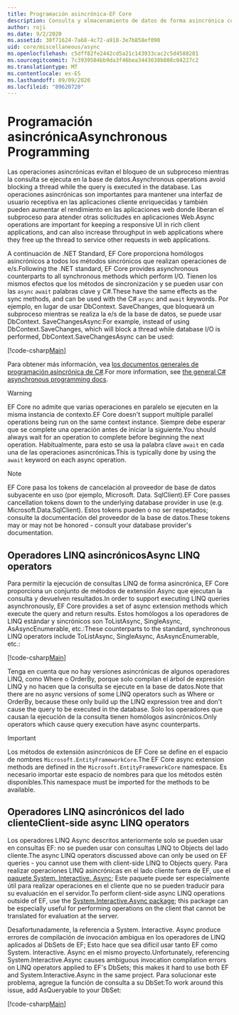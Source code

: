 ```yaml
---
title: Programación asincrónica-EF Core
description: Consulta y almacenamiento de datos de forma asincrónica con Entity Framework Core
author: roji
ms.date: 9/2/2020
ms.assetid: 38f71624-7a68-4c72-a918-3e7b858ef090
uid: core/miscellaneous/async
ms.openlocfilehash: c5dff82fe2442cd5a21c143933cac2c5d4588281
ms.sourcegitcommit: 7c3939504bb9da3f46bea3443638b808c04227c2
ms.translationtype: MT
ms.contentlocale: es-ES
ms.lasthandoff: 09/09/2020
ms.locfileid: "89620720"
---
```

# <a name="asynchronous-programming"></a><span data-ttu-id="3512a-103">Programación asincrónica</span><span class="sxs-lookup"><span data-stu-id="3512a-103">Asynchronous Programming</span></span>

<span data-ttu-id="3512a-104">Las operaciones asincrónicas evitan el bloqueo de un subproceso mientras la consulta se ejecuta en la base de datos.</span><span class="sxs-lookup"><span data-stu-id="3512a-104">Asynchronous operations avoid blocking a thread while the query is executed in the database.</span></span> <span data-ttu-id="3512a-105">Las operaciones asincrónicas son importantes para mantener una interfaz de usuario receptiva en las aplicaciones cliente enriquecidas y también pueden aumentar el rendimiento en las aplicaciones web donde liberan el subproceso para atender otras solicitudes en aplicaciones Web.</span><span class="sxs-lookup"><span data-stu-id="3512a-105">Async operations are important for keeping a responsive UI in rich client applications, and can also increase throughput in web applications where they free up the thread to service other requests in web applications.</span></span>

<span data-ttu-id="3512a-106">A continuación de .NET Standard, EF Core proporciona homólogos asincrónicos a todos los métodos sincrónicos que realizan operaciones de e/s.</span><span class="sxs-lookup"><span data-stu-id="3512a-106">Following the .NET standard, EF Core provides asynchronous counterparts to all synchronous methods which perform I/O.</span></span> <span data-ttu-id="3512a-107">Tienen los mismos efectos que los métodos de sincronización y se pueden usar con las `async` `await` palabras clave y C#.</span><span class="sxs-lookup"><span data-stu-id="3512a-107">These have the same effects as the sync methods, and can be used with the C# `async` and `await` keywords.</span></span> <span data-ttu-id="3512a-108">Por ejemplo, en lugar de usar DbContext. SaveChanges, que bloqueará un subproceso mientras se realiza la e/s de la base de datos, se puede usar DbContext. SaveChangesAsync:</span><span class="sxs-lookup"><span data-stu-id="3512a-108">For example, instead of using DbContext.SaveChanges, which will block a thread while database I/O is performed, DbContext.SaveChangesAsync can be used:</span></span>

[!code-csharp[Main](../../../samples/core/Miscellaneous/Async/Program.cs#SaveChangesAsync)]

<span data-ttu-id="3512a-109">Para obtener más información, vea [los documentos generales de programación asincrónica de C#](/dotnet/csharp/async).</span><span class="sxs-lookup"><span data-stu-id="3512a-109">For more information, see [the general C# asynchronous programming docs](/dotnet/csharp/async).</span></span>

> [!WARNING]
> <span data-ttu-id="3512a-110">EF Core no admite que varias operaciones en paralelo se ejecuten en la misma instancia de contexto.</span><span class="sxs-lookup"><span data-stu-id="3512a-110">EF Core doesn't support multiple parallel operations being run on the same context instance.</span></span> <span data-ttu-id="3512a-111">Siempre debe esperar que se complete una operación antes de iniciar la siguiente.</span><span class="sxs-lookup"><span data-stu-id="3512a-111">You should always wait for an operation to complete before beginning the next operation.</span></span> <span data-ttu-id="3512a-112">Habitualmente, para esto se usa la palabra clave `await` en cada una de las operaciones asincrónicas.</span><span class="sxs-lookup"><span data-stu-id="3512a-112">This is typically done by using the `await` keyword on each async operation.</span></span>

> [!NOTE]
> <span data-ttu-id="3512a-113">EF Core pasa los tokens de cancelación al proveedor de base de datos subyacente en uso (por ejemplo, Microsoft. Data. SqlClient).</span><span class="sxs-lookup"><span data-stu-id="3512a-113">EF Core passes cancellation tokens down to the underlying database provider in use (e.g. Microsoft.Data.SqlClient).</span></span> <span data-ttu-id="3512a-114">Estos tokens pueden o no ser respetados; consulte la documentación del proveedor de la base de datos.</span><span class="sxs-lookup"><span data-stu-id="3512a-114">These tokens may or may not be honored - consult your database provider's documentation.</span></span>  

## <a name="async-linq-operators"></a><span data-ttu-id="3512a-115">Operadores LINQ asincrónicos</span><span class="sxs-lookup"><span data-stu-id="3512a-115">Async LINQ operators</span></span>

<span data-ttu-id="3512a-116">Para permitir la ejecución de consultas LINQ de forma asincrónica, EF Core proporciona un conjunto de métodos de extensión Async que ejecutan la consulta y devuelven resultados.</span><span class="sxs-lookup"><span data-stu-id="3512a-116">In order to support executing LINQ queries asynchronously, EF Core provides a set of async extension methods which execute the query and return results.</span></span> <span data-ttu-id="3512a-117">Estos homólogos a los operadores de LINQ estándar y sincrónicos son ToListAsync, SingleAsync, AsAsyncEnumerable, etc.:</span><span class="sxs-lookup"><span data-stu-id="3512a-117">These counterparts to the standard, synchronous LINQ operators include ToListAsync, SingleAsync, AsAsyncEnumerable, etc.:</span></span>

[!code-csharp[Main](../../../samples/core/Miscellaneous/Async/Program.cs#ToListAsync)]

<span data-ttu-id="3512a-118">Tenga en cuenta que no hay versiones asincrónicas de algunos operadores LINQ, como Where o OrderBy, porque solo compilan el árbol de expresión LINQ y no hacen que la consulta se ejecute en la base de datos.</span><span class="sxs-lookup"><span data-stu-id="3512a-118">Note that there are no async versions of some LINQ operators such as Where or OrderBy, because these only build up the LINQ expression tree and don't cause the query to be executed in the database.</span></span> <span data-ttu-id="3512a-119">Solo los operadores que causan la ejecución de la consulta tienen homólogos asincrónicos.</span><span class="sxs-lookup"><span data-stu-id="3512a-119">Only operators which cause query execution have async counterparts.</span></span>

> [!IMPORTANT]
> <span data-ttu-id="3512a-120">Los métodos de extensión asincrónicos de EF Core se define en el espacio de nombres `Microsoft.EntityFrameworkCore`.</span><span class="sxs-lookup"><span data-stu-id="3512a-120">The EF Core async extension methods are defined in the `Microsoft.EntityFrameworkCore` namespace.</span></span> <span data-ttu-id="3512a-121">Es necesario importar este espacio de nombres para que los métodos estén disponibles.</span><span class="sxs-lookup"><span data-stu-id="3512a-121">This namespace must be imported for the methods to be available.</span></span>

## <a name="client-side-async-linq-operators"></a><span data-ttu-id="3512a-122">Operadores LINQ asincrónicos del lado cliente</span><span class="sxs-lookup"><span data-stu-id="3512a-122">Client-side async LINQ operators</span></span>

<span data-ttu-id="3512a-123">Los operadores LINQ Async descritos anteriormente solo se pueden usar en consultas EF: no se pueden usar con consultas LINQ to Objects del lado cliente.</span><span class="sxs-lookup"><span data-stu-id="3512a-123">The async LINQ operators discussed above can only be used on EF queries - you cannot use them with client-side LINQ to Objects query.</span></span> <span data-ttu-id="3512a-124">Para realizar operaciones LINQ asincrónicas en el lado cliente fuera de EF, use el [paquete System. Interactive. Async](https://www.nuget.org/packages/System.Interactive.Async); Este paquete puede ser especialmente útil para realizar operaciones en el cliente que no se pueden traducir para su evaluación en el servidor.</span><span class="sxs-lookup"><span data-stu-id="3512a-124">To perform client-side async LINQ operations outside of EF, use the [System.Interactive.Async package](https://www.nuget.org/packages/System.Interactive.Async); this package can be especially useful for performing operations on the client that cannot be translated for evaluation at the server.</span></span>

<span data-ttu-id="3512a-125">Desafortunadamente, la referencia a System. Interactive. Async produce errores de compilación de invocación ambigua en los operadores de LINQ aplicados al DbSets de EF; Esto hace que sea difícil usar tanto EF como System. Interactive. Async en el mismo proyecto.</span><span class="sxs-lookup"><span data-stu-id="3512a-125">Unfortunately, referencing System.Interactive.Async causes ambiguous invocation compilation errors on LINQ operators applied to EF's DbSets; this makes it hard to use both EF and System.Interactive.Async in the same project.</span></span> <span data-ttu-id="3512a-126">Para solucionar este problema, agregue la función de consulta a su DbSet:</span><span class="sxs-lookup"><span data-stu-id="3512a-126">To work around this issue, add AsQueryable to your DbSet:</span></span>

[!code-csharp[Main](../../../samples/core/Miscellaneous/AsyncWithSystemInteractive/Program.cs#SystemInteractiveAsync)]
